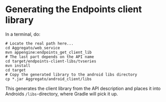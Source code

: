 # Generating the Endpoints client library

In a terminal, do:

    # Locate the real path here...
    cd Aggregato/web_service
    mvn appengine:endpoints_get_client_lib
    # The last part depends on the API name
    cd target/endpoints-client-libs/tvseries
    mvn install
    cd target
    # Copy the generated library to the android libs directory
    cp *.jar Aggregato/android_client/libs

This generates the client library from the API description and places it into Androids `/libs`-directory, where Gradle will pick it up.